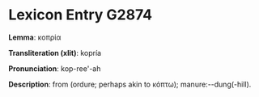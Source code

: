 # Lexicon Entry G2874

**Lemma**: κοπρία

**Transliteration (xlit)**: kopría

**Pronunciation**: kop-ree'-ah

**Description**:
from  (ordure; perhaps akin to κόπτω); manure:--dung(-hill).
